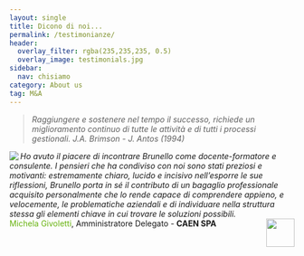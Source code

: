 ```yaml
---
layout: single
title: Dicono di noi...
permalink: /testimonianze/
header:
  overlay_filter: rgba(235,235,235, 0.5)
  overlay_image: testimonials.jpg
sidebar: 
  nav: chisiamo
category: About us
tag: M&A
---
```


>*Raggiungere e sostenere nel tempo il successo, richiede un miglioramento continuo di tutte le attività e di tutti i processi gestionali.*
> <cite>J.A. Brimson - J. Antos (1994)</cite>
<div markdown="1" class="wrapper blue"><div class="newwrap" markdown="1">	
 
<img align="left" src="https://dl.dropboxusercontent.com/u/312263/%7EImages/quotemarks.png" />*Ho avuto il piacere di incontrare Brunello come docente-formatore e consulente. I pensieri che ha condiviso con noi sono stati preziosi e motivanti: estremamente chiaro, lucido e incisivo nell’esporre le sue riflessioni, Brunello porta in sé il contributo di un bagaglio professionale acquisito personalmente che lo rende capace di comprendere appieno, e velocemente, le problematiche aziendali e di individuare nella struttura stessa gli elementi chiave in cui trovare le soluzioni possibili.*  
<span style="color: #68B310;">Michela Givoletti</span>, Amministratore Delegato - **CAEN SPA**  <img align="right" src="https://dl.dropboxusercontent.com/u/312263/%7EImages/Givoletti.jpg" width="50px" />
